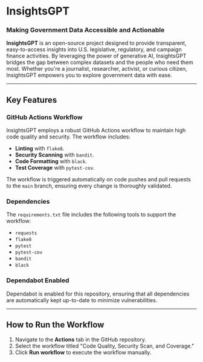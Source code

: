 
# InsightsGPT

### Making Government Data Accessible and Actionable

**InsightsGPT** is an open-source project designed to provide transparent, easy-to-access insights into U.S. legislative, regulatory, and campaign finance activities. By leveraging the power of generative AI, InsightsGPT bridges the gap between complex datasets and the people who need them most. Whether you're a journalist, researcher, activist, or curious citizen, InsightsGPT empowers you to explore government data with ease.

---

## **Key Features**

### **GitHub Actions Workflow**

InsightsGPT employs a robust GitHub Actions workflow to maintain high code quality and security. The workflow includes:
- **Linting** with `flake8`.
- **Security Scanning** with `bandit`.
- **Code Formatting** with `black`.
- **Test Coverage** with `pytest-cov`.

The workflow is triggered automatically on code pushes and pull requests to the `main` branch, ensuring every change is thoroughly validated.

### **Dependencies**

The `requirements.txt` file includes the following tools to support the workflow:
- `requests`
- `flake8`
- `pytest`
- `pytest-cov`
- `bandit`
- `black`

### **Dependabot Enabled**

Dependabot is enabled for this repository, ensuring that all dependencies are automatically kept up-to-date to minimize vulnerabilities.

---

## **How to Run the Workflow**

1. Navigate to the **Actions** tab in the GitHub repository.
2. Select the workflow titled "Code Quality, Security Scan, and Coverage."
3. Click **Run workflow** to execute the workflow manually.
